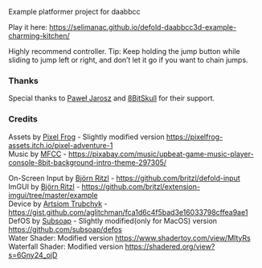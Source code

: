 Example platformer project for daabbcc

Play it here: https://selimanac.github.io/defold-daabbcc3d-example-charming-kitchen/

Highly recommend controller. Tip: Keep holding the jump button while sliding to jump left or right, and don’t let it go if you want to chain jumps.



### Thanks
Special thanks to [Paweł Jarosz](https://x.com/pawel_developer) and [8BitSkull](https://x.com/8BitSkull) for their support.  

### Credits

Assets by [Pixel Frog](https://x.com/PixelFrogStudio) - Slightly modified version https://pixelfrog-assets.itch.io/pixel-adventure-1   
Music by [MFCC](https://www.youtube.com/channel/UCQF2DyKUgg4yYo2h_f3jzcA) -  https://pixabay.com/music/upbeat-game-music-player-console-8bit-background-intro-theme-297305/  

On-Screen Input by [Björn Ritzl](https://x.com/bjornritzl) - https://github.com/britzl/defold-input  
ImGUI by [Björn Ritzl](https://x.com/bjornritzl) - https://github.com/britzl/extension-imgui/tree/master/example  
Device by [Artsiom Trubchyk](https://x.com/aglitchman) - https://gist.github.com/aglitchman/fca1d6c4f5bad3e16033798cffea9ae1  
DefOS by [Subsoap](https://x.com/Subsoap)  -  Slightly modified(only for MacOS) version  https://github.com/subsoap/defos   
Water Shader: Modified version  https://www.shadertoy.com/view/MltyRs  
Waterfall Shader:  Modified version  https://shadered.org/view?s=6Gny24_ojD  